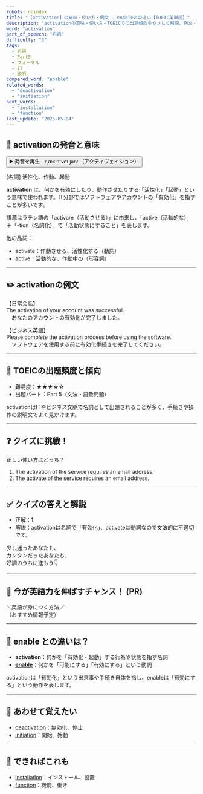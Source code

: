 ```yaml
---
robots: noindex
title: "【activation】の意味・使い方・例文 ― enableとの違い【TOEIC英単語】"
description: "activationの意味・使い方・TOEICでの出題傾向をやさしく解説。例文・クイズ付きでenableとの違いもわかりやすく学べます。"
word: "activation"
part_of_speech: "名詞"
difficulty: "3"
tags:
  - 名詞
  - Part5
  - フォーマル
  - IT
  - 説明
compared_word: "enable"
related_words:
  - "deactivation"
  - "initiation"
next_words:
  - "installation"
  - "function"
last_update: "2025-05-04"
---
```


## 🔰 activationの発音と意味

<button class="play-audio" onclick="playTTS('activation')">
  <span class="play-audio-main">
    ▶️ 発音を再生　/ˌæk.tɪˈveɪ.ʃən/
  </span>
  <span class="play-audio-sub">
    （アクティヴェイション）
  </span>
</button>

[名詞] 活性化、作動、起動

**activation** は、何かを有効にしたり、動作させたりする「活性化」「起動」という意味で使われます。IT分野ではソフトウェアやアカウントの「有効化」を指すことが多いです。

語源はラテン語の「activare（活動させる）」に由来し、「active（活動的な）」＋「-tion（名詞化）」で「活動状態にすること」を表します。

他の品詞：  
- activate：作動させる、活性化する（動詞）
- active：活動的な、作動中の（形容詞）

---

## ✏️ activationの例文

【日常会話】  
The activation of your account was successful.  
　あなたのアカウントの有効化が完了しました。

【ビジネス英語】  
Please complete the activation process before using the software.  
　ソフトウェアを使用する前に有効化手続きを完了してください。

---

## 🎯 TOEICの出題頻度と傾向

- 難易度：★★★☆☆
- 出題パート：Part 5（文法・語彙問題）

activationはITやビジネス文脈で名詞として出題されることが多く、手続きや操作の説明文でよく見かけます。

---

## ❓ クイズに挑戦！

正しい使い方はどっち？

1. The activation of the service requires an email address.  
2. The activate of the service requires an email address.

---

## ✅ クイズの答えと解説

- 正解：**1**
- 解説：activationは名詞で「有効化」、activateは動詞なので文法的に不適切です。

少し迷ったあなたも、  
カンタンだったあなたも、  
好調のうちに進もう👇️

---

## 🚀 今が英語力を伸ばすチャンス！ (PR)

<div class="info-center">
＼英語が身につく方法／<br>  
（おすすめ情報予定）
</div>

---

## 🤔  enable との違いは？

- **activation**：何かを「有効化・起動」する行為や状態を指す名詞
- **[enable](/word/enable)**：何かを「可能にする」「有効にする」という動詞

activationは「有効化」という出来事や手続き自体を指し、enableは「有効にする」という動作を表します。

---

## 🧩 あわせて覚えたい

- [deactivation](/word/deactivation)：無効化、停止
- [initiation](/word/initiation)：開始、始動

---

## 📖 できればこれも

- [installation](/word/installation)：インストール、設置
- [function](/word/function)：機能、働き

<!-- cvid: aid30_bid00 -->
